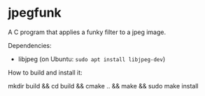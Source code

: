 # jpegfunk

A C program that applies a funky filter to a jpeg image.

Dependencies: 

  - libjpeg (on Ubuntu: `sudo apt install libjpeg-dev`)

How to build and install it:
    
  mkdir build && cd build && cmake .. && make && sudo make install
    

